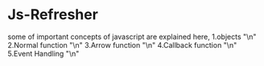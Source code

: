 # Js-Refresher
some of important concepts of javascript are explained here,
1.objects "\n"
2.Normal function "\n"
3.Arrow function "\n"
4.Callback function "\n"
5.Event Handling "\n"
